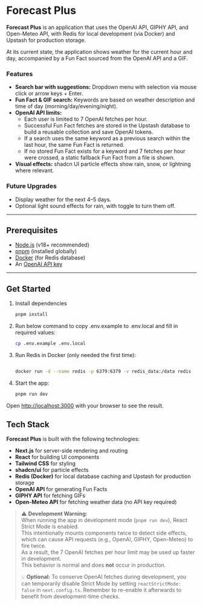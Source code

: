 # Forecast Plus

**Forecast Plus** is an application that uses the OpenAI API, GIPHY API, and Open-Meteo API, with Redis for local development (via Docker) and Upstash for production storage.

At its current state, the application shows weather for the current hour and day, accompanied by a Fun Fact sourced from the OpenAI API and a GIF.

### Features

- **Search bar with suggestions:** Dropdown menu with selection via mouse click or arrow keys + Enter.  
- **Fun Fact & GIF search:** Keywords are based on weather description and time of day (morning/day/evening/night).  
- **OpenAI API limits:**  
  - Each user is limited to 7 OpenAI fetches per hour.  
  - Successful Fun Fact fetches are stored in the Upstash database to build a reusable collection and save OpenAI tokens.  
  - If a search uses the same keyword as a previous search within the last hour, the same Fun Fact is returned.  
  - If no stored Fun Fact exists for a keyword and 7 fetches per hour were crossed, a static fallback Fun Fact from a file is shown.  
- **Visual effects:** shadcn UI particle effects show rain, snow, or lightning where relevant.  

### Future Upgrades

- Display weather for the next 4–5 days.  
- Optional light sound effects for rain, with toggle to turn them off.  

---

## Prerequisites

- [Node.js](https://nodejs.org/) (v18+ recommended)  
- [pnpm](https://pnpm.io/) (installed globally)  
- [Docker](https://www.docker.com/) (for Redis database)  
- An [OpenAI API key](https://platform.openai.com/)  

---

## Get Started

1. Install dependencies

   ```bash
   pnpm install
   ```

2. Run below command to copy .env.example to .env.local and fill in required values:

   ```bash
   cp .env.example .env.local
   ```

3. Run Redis in Docker (only needed the first time):

   ```bash

   docker run -d --name redis -p 6379:6379 -v redis_data:/data redis

   ```

4. Start the app:

   ```bash
   pnpm run dev
   ```

Open [http://localhost:3000](http://localhost:3000) with your browser to see the result.

## Tech Stack

**Forecast Plus** is built with the following technologies:

- **Next.js** for server-side rendering and routing  
- **React** for building UI components  
- **Tailwind CSS** for styling  
- **shadcn/ui** for particle effects  
- **Redis (Docker)** for local database caching and Upstash for production storage  
- **OpenAI API** for generating Fun Facts  
- **GIPHY API** for fetching GIFs  
- **Open-Meteo API** for fetching weather data (no API key required)

> ⚠️ **Development Warning:**  
> When running the app in development mode (`pnpm run dev`), React Strict Mode is enabled.  
> This intentionally mounts components twice to detect side effects, which can cause API requests (e.g., OpenAI, GIPHY, Open-Meteo) to fire twice.  
> As a result, the 7 OpenAI fetches per hour limit may be used up faster in development.  
> This behavior is normal and does **not** occur in production.  
>
> 💡 **Optional:** To conserve OpenAI fetches during development, you can temporarily disable Strict Mode by setting `reactStrictMode: false` in `next.config.ts`. Remember to re-enable it afterwards to benefit from development-time checks.
